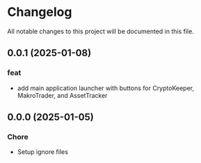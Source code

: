 # Changelog

All notable changes to this project will be documented in this file.

## 0.0.1 (2025-01-08)

### feat

- add main application launcher with buttons for CryptoKeeper, MakroTrader, and AssetTracker

## 0.0.0 (2025-01-05)

### Chore

- Setup ignore files
